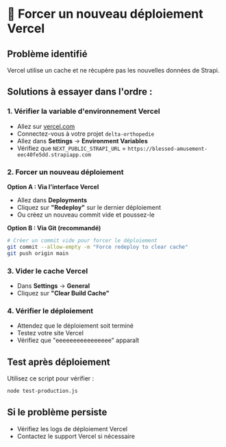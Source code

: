 # 🔄 Forcer un nouveau déploiement Vercel

## Problème identifié
Vercel utilise un cache et ne récupère pas les nouvelles données de Strapi.

## Solutions à essayer dans l'ordre :

### 1. Vérifier la variable d'environnement Vercel
- Allez sur [vercel.com](https://vercel.com)
- Connectez-vous à votre projet `delta-orthopedie`
- Allez dans **Settings** → **Environment Variables**
- Vérifiez que `NEXT_PUBLIC_STRAPI_URL` = `https://blessed-amusement-eec40fe5dd.strapiapp.com`

### 2. Forcer un nouveau déploiement
**Option A : Via l'interface Vercel**
- Allez dans **Deployments**
- Cliquez sur **"Redeploy"** sur le dernier déploiement
- Ou créez un nouveau commit vide et poussez-le

**Option B : Via Git (recommandé)**
```bash
# Créer un commit vide pour forcer le déploiement
git commit --allow-empty -m "Force redeploy to clear cache"
git push origin main
```

### 3. Vider le cache Vercel
- Dans **Settings** → **General**
- Cliquez sur **"Clear Build Cache"**

### 4. Vérifier le déploiement
- Attendez que le déploiement soit terminé
- Testez votre site Vercel
- Vérifiez que "eeeeeeeeeeeeeeee" apparaît

## Test après déploiement
Utilisez ce script pour vérifier :
```bash
node test-production.js
```

## Si le problème persiste
- Vérifiez les logs de déploiement Vercel
- Contactez le support Vercel si nécessaire 